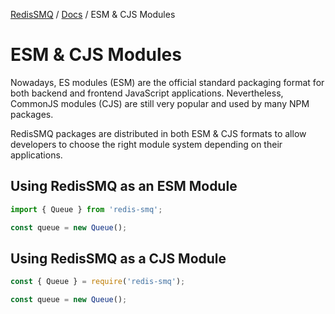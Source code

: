 [RedisSMQ](../README.md) / [Docs](README.md) / ESM & CJS Modules

# ESM & CJS Modules

Nowadays, ES modules (ESM) are the official standard packaging format for both backend and frontend JavaScript applications. Nevertheless, CommonJS modules (CJS) are still very popular and used by many NPM packages.

RedisSMQ packages are distributed in both ESM & CJS formats to allow developers to choose the right module system depending on their applications.

## Using RedisSMQ as an ESM Module

```javascript
import { Queue } from 'redis-smq';

const queue = new Queue();
```

## Using RedisSMQ as a CJS Module

```javascript
const { Queue } = require('redis-smq');

const queue = new Queue();
```
